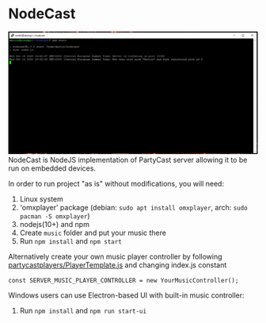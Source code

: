 # NodeCast

<img src="screenshot.png">
NodeCast is NodeJS implementation of PartyCast server allowing it to be run on embedded devices.

In order to run project "as is" without modifications, you will need:
1. Linux system
2. 'omxplayer' package (debian: `sudo apt install omxplayer`, arch: `sudo pacman -S omxplayer`)
3. nodejs(10+) and npm
4. Create `music` folder and put your music there
5. Run `npm install` and `npm start`

Alternatively create your own music player controller by following <a href="partycastplayers/PlayerTemplate.js">partycastplayers/PlayerTemplate.js</a> and changing index.js constant
```
const SERVER_MUSIC_PLAYER_CONTROLLER = new YourMusicController();
```

Windows users can use Electron-based UI with built-in music controller:
1. Run `npm install` and `npm run start-ui`
